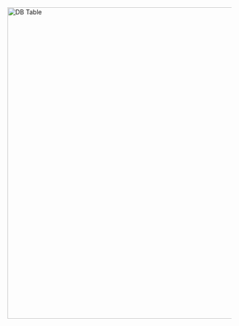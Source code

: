 <img width="700" alt="DB Table" src="https://user-images.githubusercontent.com/45225513/99557002-889b1500-2a05-11eb-8e4d-5c5d58f90aca.png">
